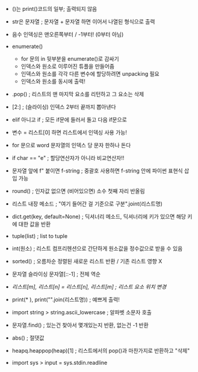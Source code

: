 - ()는 print()코드의 일부; 출력되지 않음

- str은 문자열 ; 문자열 + 문자열 하면 이어서 나열된 형식으로 출력

- 음수 인덱싱은 맨오른쪽부터 / -1부터! (0부터 아님)

- enumerate()
  - for 문의 in 뒷부분을 enumerate()로 감싸기
  - 인덱스와 원소로 이루어진 튜플을 만들어줌
  - 인덱스와 원소를 각각 다른 변수에 할당하려면 unpacking 필요
  - 인덱스와 원소를 동시에 출력!

- .pop() ; 리스트의 맨 마지막 요소를 리턴하고 그 요소는 삭제

- [2:] ; (슬라이싱) 인덱스 2부터 끝까지 뽑아낸다

- elif 아니고 if ; 모든 if문에 들러서 돌고 다음 if문으로

- 변수 = 리스트[0] 하면 리스트에서 인덱싱 사용 가능!

- for 문으로 word 문자열의 인덱스 당 문자 한하나 돈다

- if char == "e" ; 할당연산자가 아니라 비교연산자!!

- 문자열 앞에 f" 붙이면 f-string ; 중괄호 사용하면 f-string 안에 파이썬 표현식 삽입 가능

- round() ; 인자값 없으면 (비어있으면) 소수 첫째 자리 반올림

- 리스트 내장 메소드 ; "여기 들어간 걸 기준으로 구분".joint(리스트명)

- dict.get(key, default=None) ; 딕셔너리 메소드, 딕셔너리에 키가 있으면 해당 키에 대한 값을 반환

- tuple(list) ; list to tuple

- int(원소) ; 리스트 컴프리헨션으로 간단하게 원소값을 정수값으로 받을 수 있음

- sorted() ; 오름차순 정렬된 새로운 리스트 반환 / 기존 리스트 영향 X

- 문자열 슬라이싱 문자열[::-1] ; 전체 역순

- *리스트[m], 리스트[n] = 리스트[n], 리스트[m] ; 리스트 요소 위치 변경*

- print(* ), print("".join(리스트명)) ; 예쁘게 출력!

- import string > string.ascii_lowercase ; 알파벳 소문자 호출

- 문자열.find() ; 있는건 찾아서 몇개있는지 반환, 없는건 -1 반환

- abs() ; 절댓값

- heapq.heappop(heap)[1] ; 리스트에서의 pop()과 마찬가지로 반환하고 "삭제"

- import sys > input = sys.stdin.readline
